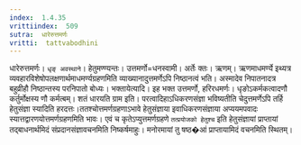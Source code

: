 ```yaml
---
index:  1.4.35
vrittiindex:  509
sutra:  धारेरुत्तमर्णः
vritti:  tattvabodhini 
---
```


धारेरुत्तमर्णः। `धृङ् अवस्थाने`। हेतुमण्ण्यन्तः। उत्तमर्णो=धनस्वामी। अर्तेः क्तः। ऋणम्। ऋणमाधमर्ण्ये इथ्यत्र व्यवहारविशेषोपलक्षणार्थमाधमर्ण्यग्रहणमिति व्याख्यानादुत्तमर्णेऽपि निष्ठानत्वं भति। अस्मादेव निपातनादत्र बहुव्रीहौ निष्ठान्तस्य परनिपातो बोध्यः। भक्तायेत्यादि। इह भक्त उत्तमर्णो, हरिरधमर्णः। धृङोऽकर्मकत्वादणौ कर्तुर्मोक्षस्य णौ कर्मत्बम्। शतं धारयति ग्राम इति। परत्वादिहाऽधिकरणसंज्ञा भविष्यतीति चेदुत्तमर्णेऽपि तर्हि हेतुसंज्ञा स्यादिति हरदत्तः।ततश्चोत्तमर्णग्रहणाऽभावे हेतुसंज्ञाया इवाधिकरणसंज्ञाया अप्ययमपवादः स्यात्तद्वारणयोत्तमर्णग्रहणमिति भावः। एवं च कृतेऽप्युत्तमर्णग्रहणे `तत्प्रयोजको हेतुश्च` इति हेतुसंज्ञायां प्राप्तायां तद्बाधनार्थमिदं संप्रदानसंज्ञावचनमिति निष्कर्षमाहुः। मनोरमायां तु षष्ठ�आं प्राप्तायामिदं वचनमिति स्थितम्।

